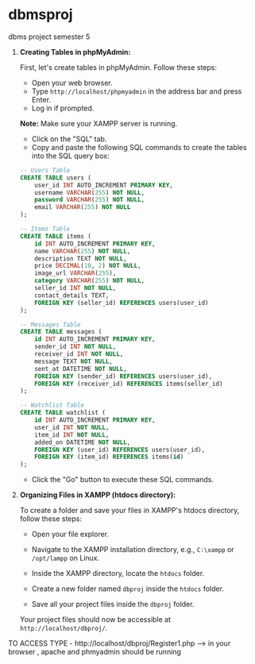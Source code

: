 # dbmsproj
dbms project semester 5



1. **Creating Tables in phpMyAdmin:**

   First, let's create tables in phpMyAdmin. Follow these steps:

   - Open your web browser.
   - Type `http://localhost/phpmyadmin` in the address bar and press Enter.
   - Log in if prompted.

   **Note:** Make sure your XAMPP server is running.

   - Click on the "SQL" tab.
   - Copy and paste the following SQL commands to create the tables into the SQL query box:

   ```sql
   -- Users Table
   CREATE TABLE users (
       user_id INT AUTO_INCREMENT PRIMARY KEY,
       username VARCHAR(255) NOT NULL,
       password VARCHAR(255) NOT NULL,
       email VARCHAR(255) NOT NULL
   );

   -- Items Table
   CREATE TABLE items (
       id INT AUTO_INCREMENT PRIMARY KEY,
       name VARCHAR(255) NOT NULL,
       description TEXT NOT NULL,
       price DECIMAL(10, 2) NOT NULL,
       image_url VARCHAR(255),
       category VARCHAR(255) NOT NULL,
       seller_id INT NOT NULL,
       contact_details TEXT,
       FOREIGN KEY (seller_id) REFERENCES users(user_id)
   );

   -- Messages Table
   CREATE TABLE messages (
       id INT AUTO_INCREMENT PRIMARY KEY,
       sender_id INT NOT NULL,
       receiver_id INT NOT NULL,
       message TEXT NOT NULL,
       sent_at DATETIME NOT NULL,
       FOREIGN KEY (sender_id) REFERENCES users(user_id),
       FOREIGN KEY (receiver_id) REFERENCES items(seller_id)
   );

   -- Watchlist Table
   CREATE TABLE watchlist (
       id INT AUTO_INCREMENT PRIMARY KEY,
       user_id INT NOT NULL,
       item_id INT NOT NULL,
       added_on DATETIME NOT NULL,
       FOREIGN KEY (user_id) REFERENCES users(user_id),
       FOREIGN KEY (item_id) REFERENCES items(id)
   );
   ```

   - Click the "Go" button to execute these SQL commands.

2. **Organizing Files in XAMPP (htdocs directory):**

   To create a folder and save your files in XAMPP's htdocs directory, follow these steps:

   - Open your file explorer.

   - Navigate to the XAMPP installation directory, e.g., `C:\xampp` or `/opt/lampp` on Linux.

   - Inside the XAMPP directory, locate the `htdocs` folder.

   - Create a new folder named `dbproj` inside the `htdocs` folder.

   - Save all your project files inside the `dbproj` folder.

   Your project files should now be accessible at `http://localhost/dbproj/`.


TO ACCESS TYPE - http://localhost/dbproj/Register1.php      -->  in your browser  , apache and phmyadmin should be running
